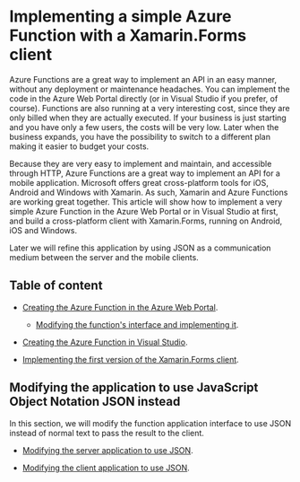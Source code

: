 # Implementing a simple Azure Function with a Xamarin.Forms client

Azure Functions are a great way to implement an API in an easy manner, without any deployment or maintenance headaches. You can implement the code in the Azure Web Portal directly (or in Visual Studio if you prefer, of course). Functions are also running at a very interesting cost, since they are only billed when they are actually executed. If your business is just starting and you have only a few users, the costs will be very low. Later when the business expands, you have the possibility to switch to a different plan making it easier to budget your costs.

Because they are very easy to implement and maintain, and accessible through HTTP, Azure Functions are a great way to implement an API for a mobile application. Microsoft offers great cross-platform tools for iOS, Android and Windows with Xamarin. As such, Xamarin and Azure Functions are working great together. This article will show how to implement a very simple Azure Function in the Azure Web Portal or in Visual Studio at first, and build a cross-platform client with Xamarin.Forms, running on Android, iOS and Windows. 

Later we will refine this application by using JSON as a communication medium between the server and the mobile clients.

## Table of content

- [Creating the Azure Function in the Azure Web Portal](./Doc/creating.md).

    - [Modifying the function's interface and implementing it](./Doc/implementing.md).

- [Creating the Azure Function in Visual Studio](./Doc/creating-vs.md).

- [Implementing the first version of the Xamarin.Forms client](./Doc/first-client.md).

## Modifying the application to use JavaScript Object Notation JSON instead

In this section, we will modify the function application interface to use JSON instead of normal text to pass the result to the client.

- [Modifying the server application to use JSON](./Doc/refactoring.md).

- [Modifying the client application to use JSON](./Doc/refactoring-client.md).

